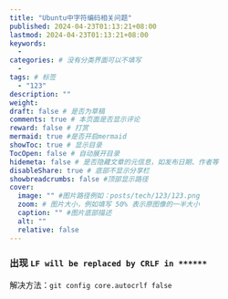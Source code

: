 ```yaml
---
title: "Ubuntu中字符编码相关问题"
published: 2024-04-23T01:13:21+08:00
lastmod: 2024-04-23T01:13:21+08:00
keywords:
  -
categories: # 没有分类界面可以不填写
  -
tags: # 标签
  - "123"
description: ""
weight:
draft: false # 是否为草稿
comments: true # 本页面是否显示评论
reward: false # 打赏
mermaid: true #是否开启mermaid
showToc: true # 显示目录
TocOpen: false # 自动展开目录
hidemeta: false # 是否隐藏文章的元信息，如发布日期、作者等
disableShare: true # 底部不显示分享栏
showbreadcrumbs: false #顶部显示路径
cover:
  image: "" #图片路径例如：posts/tech/123/123.png
  zoom: # 图片大小，例如填写 50% 表示原图像的一半大小
  caption: "" #图片底部描述
  alt: ""
  relative: false
---
```


### 出现 `LF will be replaced by CRLF in ******`

解决方法：`git config core.autocrlf false`
